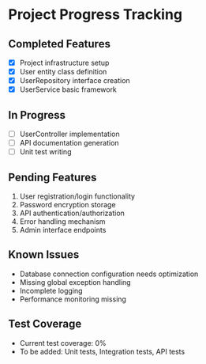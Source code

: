 # Project Progress Tracking

## Completed Features
- [x] Project infrastructure setup
- [x] User entity class definition
- [x] UserRepository interface creation
- [x] UserService basic framework

## In Progress
- [ ] UserController implementation
- [ ] API documentation generation
- [ ] Unit test writing

## Pending Features
1. User registration/login functionality
2. Password encryption storage
3. API authentication/authorization
4. Error handling mechanism
5. Admin interface endpoints

## Known Issues
- Database connection configuration needs optimization
- Missing global exception handling
- Incomplete logging
- Performance monitoring missing

## Test Coverage
- Current test coverage: 0%
- To be added: Unit tests, Integration tests, API tests
